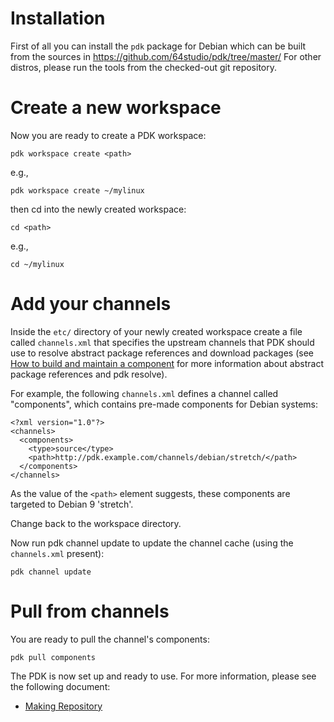 # Installation

First of all you can install the `pdk` package for Debian which can be built from the sources in https://github.com/64studio/pdk/tree/master/ For other distros, please run the tools from the checked-out git repository.
	
# Create a new workspace

Now you are ready to create a PDK workspace:
	
	pdk workspace create <path>
	
e.g.,
	
	pdk workspace create ~/mylinux
	
then cd into the newly created workspace:
	
	cd <path>
	
e.g.,
	
	cd ~/mylinux
	
# Add your channels

Inside the `etc/` directory of your newly created workspace create a file called `channels.xml` that specifies the upstream channels that PDK should use to resolve abstract package references and download packages (see [How to build and maintain a component](MakeComponent.md) for more information about abstract package references and pdk resolve).

For example, the following `channels.xml` defines a channel called "components", which contains pre-made components for Debian systems:
	
	<?xml version="1.0"?>
	<channels>
	  <components>
	    <type>source</type>
	    <path>http://pdk.example.com/channels/debian/stretch/</path>
	  </components>
	</channels>
	
As the value of the `<path>` element suggests, these components are targeted to Debian 9 'stretch'.

Change back to the workspace directory.

Now run pdk channel update to update the channel cache (using the `channels.xml` present):
	
	pdk channel update
	
# Pull from channels

You are ready to pull the channel's components:
	
	pdk pull components
	
The PDK is now set up and ready to use. For more information, please see the following document:

* [Making Repository](MakingRepo.md)

